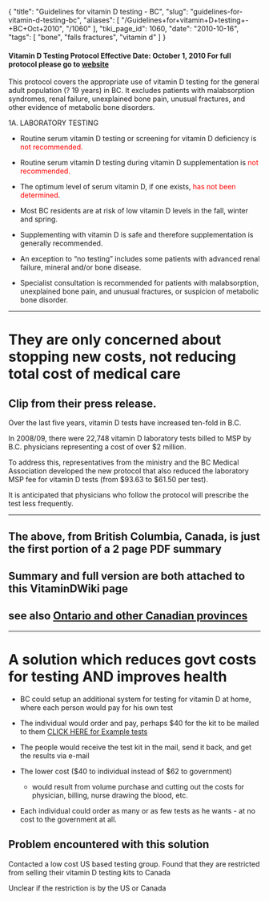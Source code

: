 {
    "title": "Guidelines for vitamin D testing - BC",
    "slug": "guidelines-for-vitamin-d-testing-bc",
    "aliases": [
        "/Guidelines+for+vitamin+D+testing+-+BC+Oct+2010",
        "/1060"
    ],
    "tiki_page_id": 1060,
    "date": "2010-10-16",
    "tags": [
        "bone",
        "falls fractures",
        "vitamin d"
    ]
}


#### Vitamin D Testing Protocol Effective Date: October 1, 2010 For full protocol please go to [website](http://www.BCGuidelines.ca)

This protocol covers the appropriate use of vitamin D testing for the general adult population (? 19 years) in BC. It excludes patients with malabsorption syndromes, renal failure, unexplained bone pain, unusual fractures, and other evidence of metabolic bone disorders.

1A.  LABORATORY TESTING

* Routine serum vitamin D testing or screening for vitamin D deficiency is <span style="color:#F00;">not recommended.</span> 

* Routine serum vitamin D testing during vitamin D supplementation is <span style="color:#F00;">not recommended.</span> 

* The optimum level of serum vitamin D, if one exists, <span style="color:#F00;">has not been determined</span>.

* Most BC residents are at risk of low vitamin D levels in the fall, winter and spring.

* Supplementing with vitamin D is safe and therefore supplementation is generally recommended.

* An exception to “no testing” includes some patients with advanced renal failure, mineral and/or bone disease.

* Specialist consultation is recommended for patients with malabsorption, unexplained bone pain, and unusual fractures, or suspicion of metabolic bone disorder.

- - - - - 

# They are only concerned about stopping new costs, not reducing total cost of medical care

## Clip from their press release.

Over the last five years, vitamin D tests have increased ten-fold in B.C.  

In 2008/09, there were 22,748 vitamin D laboratory tests billed to MSP by B.C. physicians representing a cost of over $2 million. 

To address this, representatives from the ministry and the BC Medical Association developed the new protocol that also reduced the laboratory MSP fee for vitamin D tests (from $93.63 to $61.50 per test). 

It is anticipated that physicians who follow the protocol will prescribe the test less frequently.  

- - - - - - - - - - 

## The above, from British Columbia, Canada, is just the first portion of a 2 page PDF summary

## Summary and full version are both attached to this VitaminDWiki page

## see also [Ontario and other Canadian provinces](/tags/ontario-and-other-canadian-provinces.html)

- - - - - 

# A solution which reduces govt costs for testing AND improves health

* BC could setup an additional system for testing for vitamin D at home, where each person would pay for his own test

* The individual would order and pay, perhaps $40 for the kit to be mailed to them [CLICK HERE for Example tests](/tags/click-here-for-example-tests.html)

* The people would receive the test kit in the mail, send it back, and get the results via e-mail

* The lower cost ($40 to individual instead of $62 to government)

   * would result from volume purchase and cutting out the costs for physician, billing, nurse drawing the blood, etc.

* Each individual could order as many or as few tests as he wants - at no cost to the government at all.

## Problem encountered with this solution

Contacted a low cost US based testing group. Found that they are restricted from selling their vitamin D testing kits to Canada

Unclear if the restriction is by the US or Canada